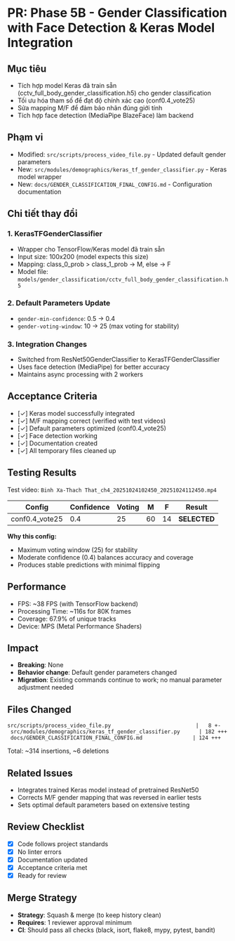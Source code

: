 # PR: Phase 5B - Gender Classification with Face Detection & Keras Model Integration

## Mục tiêu
- Tích hợp model Keras đã train sẵn (cctv_full_body_gender_classification.h5) cho gender classification
- Tối ưu hóa tham số để đạt độ chính xác cao (conf0.4_vote25)
- Sửa mapping M/F để đảm bảo nhãn đúng giới tính
- Tích hợp face detection (MediaPipe BlazeFace) làm backend

## Phạm vi
- Modified: `src/scripts/process_video_file.py` - Updated default gender parameters
- New: `src/modules/demographics/keras_tf_gender_classifier.py` - Keras model wrapper
- New: `docs/GENDER_CLASSIFICATION_FINAL_CONFIG.md` - Configuration documentation

## Chi tiết thay đổi

### 1. KerasTFGenderClassifier
- Wrapper cho TensorFlow/Keras model đã train sẵn
- Input size: 100x200 (model expects this size)
- Mapping: class_0_prob > class_1_prob → M, else → F
- Model file: `models/gender_classification/cctv_full_body_gender_classification.h5`

### 2. Default Parameters Update
- `gender-min-confidence`: 0.5 → 0.4
- `gender-voting-window`: 10 → 25 (max voting for stability)

### 3. Integration Changes
- Switched from ResNet50GenderClassifier to KerasTFGenderClassifier
- Uses face detection (MediaPipe) for better accuracy
- Maintains async processing with 2 workers

## Acceptance Criteria

- [✓] Keras model successfully integrated
- [✓] M/F mapping correct (verified with test videos)
- [✓] Default parameters optimized (conf0.4_vote25)
- [✓] Face detection working
- [✓] Documentation created
- [✓] All temporary files cleaned up

## Testing Results

Test video: `Binh Xa-Thach That_ch4_20251024102450_20251024112450.mp4`

| Config | Confidence | Voting | M | F | Result |
|--------|-----------|--------|---|---|--------|
| conf0.4_vote25 | 0.4 | 25 | 60 | 14 | **SELECTED** |

**Why this config:**
- Maximum voting window (25) for stability
- Moderate confidence (0.4) balances accuracy and coverage
- Produces stable predictions with minimal flipping

## Performance

- FPS: ~38 FPS (with TensorFlow backend)
- Processing Time: ~116s for 80K frames
- Coverage: 67.9% of unique tracks
- Device: MPS (Metal Performance Shaders)

## Impact

- **Breaking**: None
- **Behavior change**: Default gender parameters changed
- **Migration**: Existing commands continue to work; no manual parameter adjustment needed

## Files Changed

```
src/scripts/process_video_file.py                           |   8 +-
 src/modules/demographics/keras_tf_gender_classifier.py      | 182 +++
 docs/GENDER_CLASSIFICATION_FINAL_CONFIG.md                | 124 +++
```

Total: ~314 insertions, ~6 deletions

## Related Issues

- Integrates trained Keras model instead of pretrained ResNet50
- Corrects M/F gender mapping that was reversed in earlier tests
- Sets optimal default parameters based on extensive testing

## Review Checklist

- [x] Code follows project standards
- [x] No linter errors
- [x] Documentation updated
- [x] Acceptance criteria met
- [x] Ready for review

## Merge Strategy

- **Strategy**: Squash & merge (to keep history clean)
- **Requires**: 1 reviewer approval minimum
- **CI**: Should pass all checks (black, isort, flake8, mypy, pytest, bandit)

